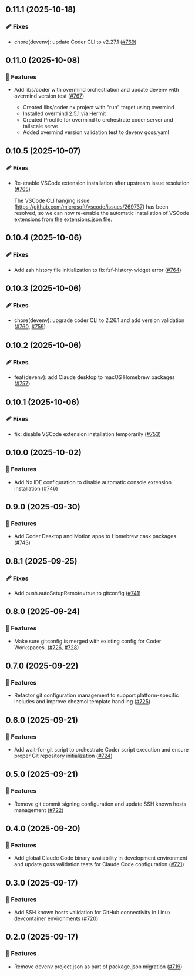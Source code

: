 ## 0.11.1 (2025-10-18)

### 🩹 Fixes

- chore(devenv): update Coder CLI to v2.27.1 ([#769](https://github.com/vgijssel/setup/pull/769))

## 0.11.0 (2025-10-08)

### 🚀 Features

- Add libs/coder with overmind orchestration and update devenv with overmind version test ([#767](https://github.com/vgijssel/setup/pull/767))

  - Created libs/coder nx project with "run" target using overmind
  - Installed overmind 2.5.1 via Hermit
  - Created Procfile for overmind to orchestrate coder server and tailscale serve
  - Added overmind version validation test to devenv goss.yaml

## 0.10.5 (2025-10-07)

### 🩹 Fixes

- Re-enable VSCode extension installation after upstream issue resolution ([#765](https://github.com/vgijssel/setup/pull/765))

  The VSCode CLI hanging issue (https://github.com/microsoft/vscode/issues/269737) has been resolved, so we can now re-enable the automatic installation of VSCode extensions from the extensions.json file.

## 0.10.4 (2025-10-06)

### 🩹 Fixes

- Add zsh history file initialization to fix fzf-history-widget error ([#764](https://github.com/vgijssel/setup/pull/764))

## 0.10.3 (2025-10-06)

### 🩹 Fixes

- chore(devenv): upgrade coder CLI to 2.26.1 and add version validation ([#760](https://github.com/vgijssel/setup/pull/760), [#759](https://github.com/vgijssel/setup/issues/759))

## 0.10.2 (2025-10-06)

### 🩹 Fixes

- feat(devenv): add Claude desktop to macOS Homebrew packages ([#757](https://github.com/vgijssel/setup/pull/757))

## 0.10.1 (2025-10-06)

### 🩹 Fixes

- fix: disable VSCode extension installation temporarily ([#753](https://github.com/vgijssel/setup/pull/753))

## 0.10.0 (2025-10-02)

### 🚀 Features

- Add Nx IDE configuration to disable automatic console extension installation ([#746](https://github.com/vgijssel/setup/pull/746))

## 0.9.0 (2025-09-30)

### 🚀 Features

- Add Coder Desktop and Motion apps to Homebrew cask packages ([#743](https://github.com/vgijssel/setup/pull/743))

## 0.8.1 (2025-09-25)

### 🩹 Fixes

- Add push.autoSetupRemote=true to gitconfig ([#741](https://github.com/vgijssel/setup/pull/741))

## 0.8.0 (2025-09-24)

### 🚀 Features

- Make sure gitconfig is merged with existing config for Coder Workspaces. ([#726](https://github.com/vgijssel/setup/pull/726), [#728](https://github.com/vgijssel/setup/issues/728))

## 0.7.0 (2025-09-22)

### 🚀 Features

- Refactor git configuration management to support platform-specific includes and improve chezmoi template handling ([#725](https://github.com/vgijssel/setup/pull/725))

## 0.6.0 (2025-09-21)

### 🚀 Features

- Add wait-for-git script to orchestrate Coder script execution and ensure proper Git repository initialization ([#724](https://github.com/vgijssel/setup/pull/724))

## 0.5.0 (2025-09-21)

### 🚀 Features

- Remove git commit signing configuration and update SSH known hosts management ([#722](https://github.com/vgijssel/setup/pull/722))

## 0.4.0 (2025-09-20)

### 🚀 Features

- Add global Claude Code binary availability in development environment and update goss validation tests for Claude Code configuration ([#721](https://github.com/vgijssel/setup/pull/721))

## 0.3.0 (2025-09-17)

### 🚀 Features

- Add SSH known hosts validation for GitHub connectivity in Linux devcontainer environments ([#720](https://github.com/vgijssel/setup/pull/720))

## 0.2.0 (2025-09-17)

### 🚀 Features

- Remove devenv project.json as part of package.json migration ([#719](https://github.com/vgijssel/setup/pull/719))